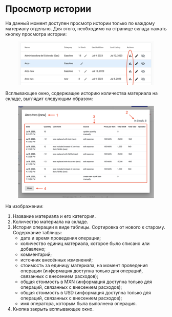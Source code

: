 # Просмотр истории

На данный момент доступен просмотр истории только по каждому материалу отдельно. Для этого, необходимо на странице склада нажать кнопку просмотра истории:

<figure><img src="../../../.gitbook/assets/Screenshot 2023-07-12 at 19.50.16.png" alt=""><figcaption></figcaption></figure>

Всплывающее окно, содержащее историю количества материала на складе, выглядит следующим образом:

<figure><img src="../../../.gitbook/assets/Screenshot 2023-07-12 at 19.51.41 (1).png" alt=""><figcaption></figcaption></figure>

На изображении:

1. Название материала и его категория.
2. Количество материала на складе.
3. История операции в виде таблицы. Сортировка от нового к старому. Содержание таблицы:
   * дата и время проведения операции;
   * количество единиц материала, которое было списано или добавлено;
   * комментарий;
   * источник внесённых изменений;
   * стоимость за единицу материала, на момент проведения операции (информация доступна только для операций, связанных с внесением расходов);
   * общая стоимость в MXN (информация доступна только для операций, связанных с внесением расходов);
   * общая стоимость в USD (информация доступна только для операций, связанных с внесением расходов);
   * имя оператора, которым была выполнена операция.
4. Кнопка закрыть всплывающее окно.
